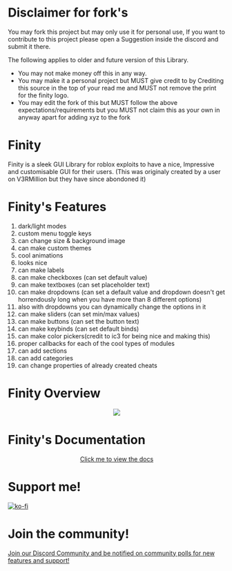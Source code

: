 # Disclaimer for fork's

You may fork this project but may only use it for personal use, If you want to contribute to this project please open a Suggestion inside the discord and submit it there.

The following applies to older and future version of this Library.

- You may not make money off this in any way.
- You may make it a personal project but MUST give credit to by Crediting this source in the top of your read me and MUST not remove the print for the finity logo.
- You may edit the fork of this but MUST follow the above expectations/requirements but you MUST not claim this as your own in anyway apart for adding xyz to the fork

# Finity
Finity is a sleek GUI Library for roblox exploits to have a nice, Impressive and customisable GUI for their users.
(This was originaly created by a user on V3RMillion but they have since abondoned it)

# Finity's Features 
<ol>
<li>dark/light modes</li>
<li>custom menu toggle keys</li>
<li>can change size & background image</li>
<li>can make custom themes</li>
<li>cool animations</li>
<li>looks nice</li>
<li>can make labels</li>
<li>can make checkboxes (can set default value)</li>
<li>can make textboxes (can set placeholder text)</li>
<li>can make dropdowns (can set a default value and dropdown doesn't get horrendously long when you have more than 8 different options)</li>
<li>also with dropdowns you can dynamically change the options in it</li>
<li>can make sliders (can set min/max values)</li>
<li>can make buttons (can set the button text)</li>
<li>can make keybinds (can set default binds)</li>
<li>can make color pickers(credit to ic3 for being nice and making this)</li>
<li>proper callbacks for each of the cool types of modules</li>
<li>can add sections</li>
<li>can add categories</li>
<li>can change properties of already created cheats</li>
</ol>

# Finity Overview

<p align="center">
   <img src="https://external-content.duckduckgo.com/iu/?u=https%3A%2F%2Fi.vgy.me%2F9qBw9N.gif"/>
</p>

# Finity's Documentation

<p align="center">
  <a href="https://localsmail.gitbook.io/finity-docs">Click me to view the docs</a>
</p>

# Support me!

[![ko-fi](https://ko-fi.com/img/githubbutton_sm.svg)](https://ko-fi.com/H2H8EBP1U)

# Join the community!

<p align=centre>
   <a href="https://discord.gg/CenXcThBFv">Join our Discord Community and be notified on community polls for new features and support!</a>
</p>
